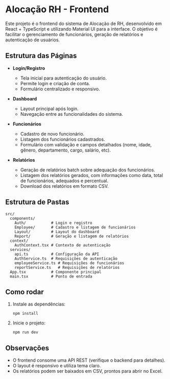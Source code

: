 # Alocação RH - Frontend

Este projeto é o frontend do sistema de Alocação de RH, desenvolvido em React + TypeScript e utilizando Material UI para a interface. O objetivo é facilitar o gerenciamento de funcionários, geração de relatórios e autenticação de usuários.

## Estrutura das Páginas

- **Login/Registro**
  - Tela inicial para autenticação do usuário.
  - Permite login e criação de conta.
  - Formulário centralizado e responsivo.

- **Dashboard**
  - Layout principal após login.
  - Navegação entre as funcionalidades do sistema.

- **Funcionários**
  - Cadastro de novo funcionário.
  - Listagem dos funcionários cadastrados.
  - Formulário com validação e campos detalhados (nome, idade, gênero, departamento, cargo, salário, etc).

- **Relatórios**
  - Geração de relatórios batch sobre adequação dos funcionários.
  - Listagem dos relatórios gerados, com informações como data, total de funcionários, adequados e percentual.
  - Download dos relatórios em formato CSV.

## Estrutura de Pastas

```
src/
  components/
    Auth/           # Login e registro
    Employee/       # Cadastro e listagem de funcionários
    Layout/         # Layout do dashboard
    Report/         # Geração e listagem de relatórios
  context/
    AuthContext.tsx # Contexto de autenticação
  services/
    api.ts          # Configuração da API
    AuthService.ts  # Requisições de autenticação
    employeeService.ts # Requisições de funcionários
    reportService.ts   # Requisições de relatórios
  App.tsx           # Componente principal
  main.tsx          # Ponto de entrada
```

## Como rodar

1. Instale as dependências:
   ```
   npm install
   ```
2. Inicie o projeto:
   ```
   npm run dev
   ```

## Observações

- O frontend consome uma API REST (verifique o backend para detalhes).
- O layout é responsivo e utiliza tema claro.
- Os relatórios podem ser baixados em CSV, prontos para abrir no Excel.
